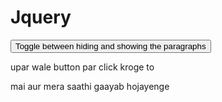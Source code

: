 # Jquery
<!DOCTYPE html>
<html>
<head>
<script src="https://ajax.googleapis.com/ajax/libs/jquery/3.6.0/jquery.min.js">
</script>
<script>
$(document).ready(function(){
   $("button").click(function(){
     $("p").toggle();
   }); 
});    
</script>    
</head>
<body>
    
<button> Toggle between hiding and showing the paragraphs </button>

<p> upar wale button par click kroge to</p>
<p> mai aur mera saathi gaayab hojayenge</p>

</body>
</html>
